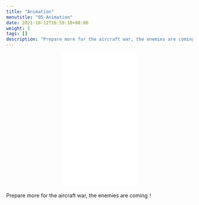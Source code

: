 ```yaml
---
title: "Animation"
menutitle: "05-Animation"
date: 2021-10-12T16:59:10+08:00
weight: 5
tags: []
description: "Prepare more for the aircraft war, the enemies are coming！"
---
```


<center>
<iframe src="../animation.html" style="width: 202px;height:359px; border:0;" allow="autoplay"></iframe>
</center>

Prepare more for the aircraft war, the enemies are coming！
